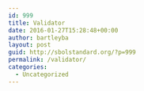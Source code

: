 ```yaml
---
id: 999
title: Validator
date: 2016-01-27T15:28:48+00:00
author: bartleyba
layout: post
guid: http://sbolstandard.org/?p=999
permalink: /validator/
categories:
  - Uncategorized
---
```

